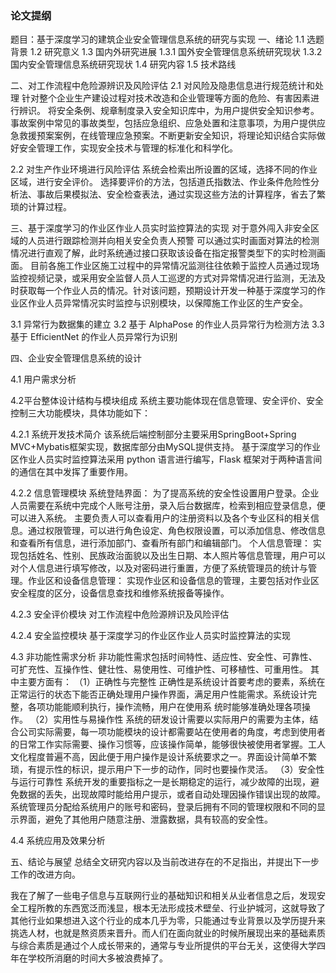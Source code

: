 ### 论文提纲
题目：基于深度学习的建筑企业安全管理信息系统的研究与实现
一、绪论
1.1 选题背景
1.2 研究意义
1.3 国内外研究进展
1.3.1 国外安全管理信息系统研究现状
1.3.2 国内安全管理信息系统研究现状
1.4 研究内容
1.5 技术路线

二、对工作流程中危险源辨识及风险评估
2.1 对风险及隐患信息进行规范统计和处理
针对整个企业生产建设过程对技术改造和企业管理等方面的危险、有害因素进行辨识。
将安全条例、规章制度录入安全知识库中，为用户提供安全知识参考。事故案例中常见的事故类型，包括应急组织、应急处置和注意事项，为用户提供应急救援预案案例，在线管理应急预案。不断更新安全知识，将理论知识结合实际做好安全管理工作，实现安全技术与管理的标准化和科学化。 

2.2 对生产作业环境进行风险评估
系统会检索出所设置的区域，选择不同的作业区域，进行安全评价。
选择要评价的方法，包括道氏指数法、作业条件危险性分析法、事故后果模拟法、安全检查表法，通过实现这些方法的计算程序，省去了繁琐的计算过程。

三、基于深度学习的作业区作业人员实时监控算法的实现
对于意外闯入非安全区域的人员进行跟踪检测并向相关安全负责人预警
可以通过实时画面对算法的检测情况进行直观了解，此时系统通过接口获取该设备在指定报警类型下的实时检测画面。
目前各施工作业区施工过程中的异常情况监测往往依赖于监控人员通过现场监控视频记录，或采用安全监督人员人工巡逻的方式对异常情况进行监测，无法及时获取每一个作业人员的情况。针对该问题，预期设计开发一种基于深度学习的作业区作业人员异常情况实时监控与识别模块，以保障施工作业区的生产安全。

3.1 异常行为数据集的建立
3.2 基于 AlphaPose 的作业人员异常行为检测方法
3.3 基于 EfficientNet 的作业人员异常行为识别

四、企业安全管理信息系统的设计

4.1 用户需求分析

4.2平台整体设计结构与模块组成
系统主要功能体现在信息管理、安全评价、安全控制三大功能模块，具体功能如下： 

4.2.1 系统开发技术简介
该系统后端控制部分主要采用SpringBoot+Spring MVC+Mybatis框架实现，数据库部分由MySQL提供支持。
基于深度学习的作业区作业人员实时监控算法采用 python 语言进行编写，Flask 框架对于两种语言间的通信在其中发挥了重要作用。

​4.2.2 信息管理模块
系统登陆界面：
为了提高系统的安全性设置用户登录。企业人员需要在系统中完成个人账号注册，录入后台数据库，检索到相应登录信息，便可以进入系统。
主要负责人可以查看用户的注册资料以及各个专业区科的相关信息。通过权限管理，可以进行角色设定、角色权限设置，可以添加信息、修改信息和查看所有信息，进行添加部门、查看所有部门和编辑部门。
个人信息管理：
实现包括姓名、性别、民族政治面貌以及出生日期、本人照片等信息管理，用户可以对个人信息进行填写修改，以及对密码进行重置，方便了系统管理员的统计与管理。
​作业区和设备信息管理：
实现作业区和设备信息的管理，主要包括对作业区安全程度的区分，设备信息查找和维修系统报备等操作。

4.2.3 安全评价模块
对工作流程中危险源辨识及风险评估

4.2.4 安全监控模块
基于深度学习的作业区作业人员实时监控算法的实现

4.3 非功能性需求分析 
非功能性需求包括时间特性、适应性、安全性、可靠性、可扩充性、互操作性、健壮性、易使用性、可维护性、可移植性、可重用性。
其中主要方面有：
（1）正确性与完整性
正确性是系统设计首要考虑的要素，系统在正常运行的状态下能否正确处理用户操作界面，满足用户性能需求。系统设计完整，各项功能能顺利执行，操作流畅，用户在使用系 统时能够准确处理各项操作。 
（2）实用性与易操作性
系统的研发设计需要以实际用户的需要为主体，结合公司实际需要，每一项功能模块的设计都需要站在使用者的角度，考虑到使用者的日常工作实际需要、操作习惯等，应该操作简单，能够很快被使用者掌握。工人文化程度普遍不高，因此便于用户操作是设计系统要求之一。界面设计简单不繁琐，有提示性的标识，提示用户下一步的动作，同时也要操作灵活。 
（3）安全性与运行可靠性 
系统开发的重要指标之一是长期稳定的运行，减少故障的出现，避免数据的丢失，出现故障时能给用户提示，或者自动处理因操作错误出现的故障。系统管理员分配给系统用户的账号和密码，登录后拥有不同的管理权限和不同的显示界面，避免了其他用户随意注册、泄露数据，具有较高的安全性。 

4.4 系统应用及效果分析

五、结论与展望
总结全文研究内容以及当前改进存在的不足指出，并提出下一步工作的改进方向。



我在了解了一些电子信息与互联网行业的基础知识和相关从业者信息之后，发现安全工程所教的东西宽泛而浅显，根本无法形成技术壁垒、行业护城河，这就导致了其他行业如果想进入这个行业的成本几乎为零，只能通过专业背景以及学历提升来挑选人材，也就是熬资质来晋升。而人们在面向就业的时候所展现出来的基础素质与综合素质是通过个人成长带来的，通常与专业所提供的平台无关，这使得大学四年在学校所消磨的时间大多被浪费掉了。
